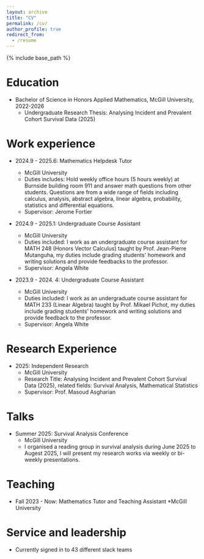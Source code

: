 ```yaml
---
layout: archive
title: "CV"
permalink: /cv/
author_profile: true
redirect_from:
  - /resume
---
```


{% include base_path %}

Education
======
* Bachelor of Science in Honors Applied Mathematics, McGill University, 2022-2026
  * Undergraduate Research Thesis: Analysing Incident and Prevalent Cohort Survival Data (2025)


Work experience
======
* 2024.9 - 2025.6: Mathematics Helpdesk Tutor
  * McGill University
  * Duties includes: Hold weekly office hours (5 hours weekly) at Burnside building room 911 and answer math questions from other students. Questions are from a wide range of fields including calculus, analysis, abstract algebra, linear algebra, probability, statistics and differential equations.
  * Supervisor: Jerome Fortier

* 2024.9 - 2025.1: Undergraduate Course Assistant
  * McGill University
  * Duties included: I work as an undergraduate course assistant for MATH 248 (Honors Vector Calculus) taught by Prof. Jean-Pierre Mutanguha, my duties include grading students' homework and writing solutions and provide feedbacks to the professor.
  * Supervisor: Angela White

* 2023.9 - 2024. 4: Undergraduate Course Assistant
  * McGill University
  * Duties included: I work as an undergraduate course assistant for MATH 233 (Linear Algebra) taught by Prof. Mikael Pichot, my duties include grading students' homework and writing solutions and provide feedback to the professor.
  * Supervisor: Angela White
  

Research Experience
======
* 2025: Independent Research
  * McGill University
  * Research Title: Analysing Incident and Prevalent Cohort Survival Data (2025), related fields: Survival Analysis, Mathematical Statistics
  * Supervisor: Prof. Masoud Asgharian
  
  
Talks
======
* Summer 2025: Survival Analysis Conference
  * McGill University
  * I organised a reading group in survival analysis during June 2025 to Augest 2025, I will present my research works via weekly or bi-weekly presentations.
  
Teaching
======
* Fall 2023 - Now: Mathematics Tutor and Teaching Assistant
  *McGill University

  
Service and leadership
======
* Currently signed in to 43 different slack teams
